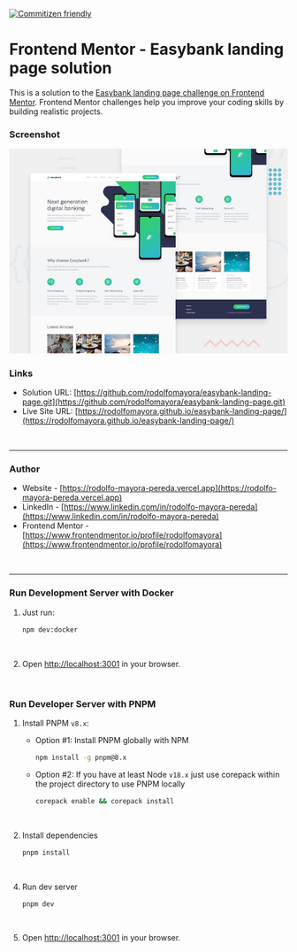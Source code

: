[![Commitizen friendly](https://img.shields.io/badge/commitizen-friendly-brightgreen.svg)](http://commitizen.github.io/cz-cli/)


# Frontend Mentor - Easybank landing page solution

This is a solution to the [Easybank landing page challenge on Frontend Mentor](https://www.frontendmentor.io/challenges/easybank-landing-page-WaUhkoDN). Frontend Mentor challenges help you improve your coding skills by building realistic projects.


### Screenshot

![](./public/screenshot.jpg)


### Links

- Solution URL: [https://github.com/rodolfomayora/easybank-landing-page.git](https://github.com/rodolfomayora/easybank-landing-page.git)
- Live Site URL: [https://rodolfomayora.github.io/easybank-landing-page/](https://rodolfomayora.github.io/easybank-landing-page/)


<br />

---
### Author

- Website - [https://rodolfo-mayora-pereda.vercel.app](https://rodolfo-mayora-pereda.vercel.app)
- LinkedIn - [https://www.linkedin.com/in/rodolfo-mayora-pereda](https://www.linkedin.com/in/rodolfo-mayora-pereda)
- Frontend Mentor - [https://www.frontendmentor.io/profile/rodolfomayora](https://www.frontendmentor.io/profile/rodolfomayora)

<br />

---

### Run Development Server with Docker


1. Just run:
    ```bash
    npm dev:docker
    ```
<br />

2. Open [http://localhost:3001](http://localhost:3001) in your browser.


<br />

### Run Developer Server with PNPM

1. Install PNPM `v8.x`:
    - Option #1: Install PNPM globally with NPM
      ```bash
      npm install -g pnpm@8.x
      ```

    - Option #2: If you have at least Node `v18.x` just use corepack within the project directory to use PNPM locally
      ```bash
      corepack enable && corepack install
      ``` 
<br />

2. Install dependencies
    ```bash
    pnpm install
    ```
<br />

4. Run dev server
    ```bash
    pnpm dev
    ```
<br />

5. Open [http://localhost:3001](http://localhost:3001) in your browser.
